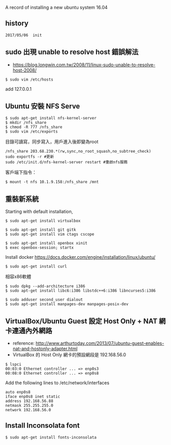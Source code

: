 A record of installing a new ubuntu system 16.04

## history
	2017/05/06	init
	
## sudo 出現 unable to resolve host 錯誤解法
* https://blog.longwin.com.tw/2008/11/linux-sudo-unable-to-resolve-host-2008/
```
$ sudo vim /etc/hosts
```
add 127.0.0.1 <hostname>
## Ubuntu 安裝 NFS Serve
```
$ sudo apt-get install nfs-kernel-server
$ mkdir /nfs_share
$ chmod -R 777 /nfs_share
$ sudo vim /etc/exports
```
目錄可讀寫，同步寫入，用戶進入後即變為root
```
/nfs_share 203.68.230.*(rw,sync,no_root_squash,no_subtree_check)
sudo exportfs -r #更新
sudo /etc/init.d/nfs-kernel-server restart #重啟nfs服務
```
客戶端下指令：
```
$ mount -t nfs 10.1.9.158:/nfs_share /mnt
```
## 重裝新系統
Starting with default installation,
```
$ sudo apt-get install virtualbox

$ sudo apt-get install git gitk 
$ sudo apt-get install vim ctags cscope

$ sudo apt-get install openbox xinit
$ exec openbox-session; startx

```
Install docker https://docs.docker.com/engine/installation/linux/ubuntu/
```
$ sudo apt-get install curl
```
相容x86軟體
```
$ sudo dpkg --add-architecture i386
$ sudo apt-get install libc6:i386 libstdc++6:i386 libncurses5:i386 

$ sudo adduser second_user dialout
$ sudo apt-get install manpages-dev manpages-posix-dev
```
## VirtualBox/Ubuntu Guest 設定 Host Only + NAT 網卡連通內外網路
* reference: http://www.arthurtoday.com/2013/07/ubuntu-guest-enables-nat-and-hostonly-adapter.html
* VirtualBox 的 Host Only 網卡的預設網段是 192.168.56.0
```
$ lspci
00:03:0 Ethernet controller ... => enp0s3
00:08:0 Ethernet controller ... => enp0s8
```
Add the following lines to /etc/network/interfaces
```
auto enp0s8
iface enp0s8 inet static
address 192.168.56.88
netmask 255.255.255.0
network 192.168.56.0
```
## Install Inconsolata font
```
$ sudo apt-get install fonts-inconsolata
```

